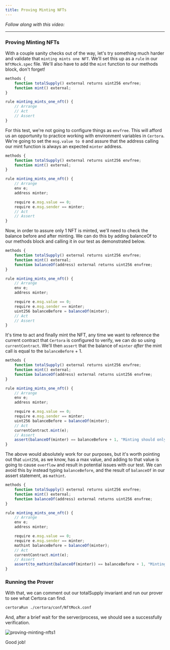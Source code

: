```yaml
---
title: Proving Minting NFTs
---
```


_Follow along with this video:_

---

### Proving Minting NFTs

With a couple sanity checks out of the way, let's try something much harder and validate that `minting mints one NFT`. We'll set this up as a `rule` in our `NftMock.spec` file. We'll also have to add the `mint` function to our methods block, don't forget!

```js
methods {
    function totalSupply() external returns uint256 envfree;
    function mint() external;
}

rule minting_mints_one_nft() {
    // Arrange
    // Act
    // Assert
}
```

For this test, we're not going to configure things as `envfree`. This will afford us an opportunity to practice working with environment variables in `Certora`. We're going to set the `msg.value to 0` and assure that the address calling our mint function is always an expected `minter` address.

```js
methods {
    function totalSupply() external returns uint256 envfree;
    function mint() external;
}

rule minting_mints_one_nft() {
    // Arrange
    env e;
    address minter;

    require e.msg.value == 0;
    require e.msg.sender == minter;
    // Act
    // Assert
}
```

Now, in order to assure only 1 NFT is minted, we'll need to check the balance before and after minting. We can do this by adding balanceOf to our methods block and calling it in our test as demonstrated below.

```js
methods {
    function totalSupply() external returns uint256 envfree;
    function mint() external;
    function balanceOf(address) external returns uint256 envfree;
}

rule minting_mints_one_nft() {
    // Arrange
    env e;
    address minter;

    require e.msg.value == 0;
    require e.msg.sender == minter;
    uint256 balanceBefore = balanceOf(minter);
    // Act
    // Assert
}
```

It's time to act and finally mint the NFT, any time we want to reference the current contract that `Certora` is configured to verify, we can do so using `currentContract`. We'll then `assert` that the balance of `minter` _after_ the mint call is equal to the `balanceBefore` + 1.

```js
methods {
    function totalSupply() external returns uint256 envfree;
    function mint() external;
    function balanceOf(address) external returns uint256 envfree;
}

rule minting_mints_one_nft() {
    // Arrange
    env e;
    address minter;

    require e.msg.value == 0;
    require e.msg.sender == minter;
    uint256 balanceBefore = balanceOf(minter);
    // Act
    currentContract.mint(e);
    // Assert
    assert(balanceOf(minter) == balanceBefore + 1, "Minting should only mint 1 NFT.");
}
```

The above would absolutely work for our purposes, but it's worth pointing out that `uint256`, as we know, has a max value, and adding to that value is going to cause `overflow` and result in potential issues with our test. We can avoid this by instead typing `balanceBefore`, and the result of `balanceOf` in our assert statement, as `mathint`.

```js
methods {
    function totalSupply() external returns uint256 envfree;
    function mint() external;
    function balanceOf(address) external returns uint256 envfree;
}

rule minting_mints_one_nft() {
    // Arrange
    env e;
    address minter;

    require e.msg.value == 0;
    require e.msg.sender == minter;
    mathint balanceBefore = balanceOf(minter);
    // Act
    currentContract.mint(e);
    // Assert
    assert(to_mathint(balanceOf(minter)) == balanceBefore + 1, "Minting should only mint 1 NFT.");
}
```

### Running the Prover

With that, we can comment out our totalSupply invariant and run our prover to see what Certora can find.

```bash
certoraRun ./certora/conf/NftMock.conf
```

And, after a brief wait for the server/process, we should see a successfully verification.

![proving-minting-nfts1](/formal-verification-3/7-proving-minting-nfts/proving-minting-nfts1.png)

Good job!
